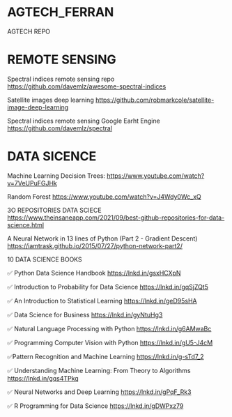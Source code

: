# AGTECH_FERRAN
AGTECH REPO

# REMOTE SENSING
Spectral indices remote sensing repo 
https://github.com/davemlz/awesome-spectral-indices

Satellite images deep learning
https://github.com/robmarkcole/satellite-image-deep-learning

Spectral indices remote sensing Google Earht Engine
https://github.com/davemlz/spectral

# DATA SICENCE
Machine Learning
Decision Trees: 
https://www.youtube.com/watch?v=7VeUPuFGJHk

Random Forest
https://www.youtube.com/watch?v=J4Wdy0Wc_xQ 


3O REPOSITORIES DATA SCIECE
https://www.theinsaneapp.com/2021/09/best-github-repositories-for-data-science.html

A Neural Network in 13 lines of Python (Part 2 - Gradient Descent)
https://iamtrask.github.io/2015/07/27/python-network-part2/

10 DATA SCIENCE BOOKS

✅ Python Data Science Handbook
https://lnkd.in/gsxHCXpN

✅ Introduction to Probability for Data Science
https://lnkd.in/gqSjZQt5

✅ An Introduction to Statistical Learning
https://lnkd.in/geD95sHA

✅ Data Science for Business
https://lnkd.in/gyNtuHg3

✅ Natural Language Processing with Python
https://lnkd.in/g6AMwaBc

✅ Programming Computer Vision with Python
https://lnkd.in/gU5-J4cM

✅Pattern Recognition and Machine Learning
https://lnkd.in/g-sTd7_2

✅ Understanding Machine Learning: From Theory to Algorithms
https://lnkd.in/gqs4TPkq

✅ Neural Networks and Deep Learning
https://lnkd.in/gPqF_Rk3

✅ R Programming for Data Science
https://lnkd.in/gDWPxz79
